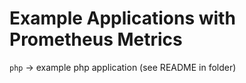 # Example Applications with Prometheus Metrics

`php` -> example php application (see README in folder)
